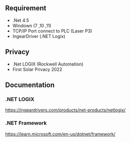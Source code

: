 ## Requirement
* .Net 4.5
* Windown (7 ,10 ,11)
* TCP/IP Port connect to PLC (Laser P3)
* IngearDriver (.NET Logix)

## Privacy
* .Net LOGIX (Rockwell Automation)
* First Solar Privacy 2022

## Documentation
### .NET LOGIX
https://ingeardrivers.com/products/net-products/netlogix/
### .NET Framework
https://learn.microsoft.com/en-us/dotnet/framework/

  
